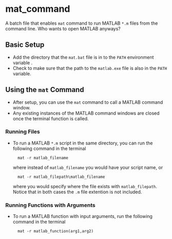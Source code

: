 # mat_command

A batch file that enables `mat` command to run MATLAB `*.m` files from the command line. Who wants to open MATLAB anyways?

## Basic Setup

- Add the directory that the `mat.bat` file is in to the `PATH` environment variable .
- Check to make sure that the path to the `matlab.exe` file is also in the `PATH` variable.

## Using the `mat` Command

- After setup, you can use the `mat` command to call a MATLAB command window.
- Any existing instances of the MATLAB command windows are closed once the terminal function is called.

### Running Files

- To run a MATLAB `*.m` script in the same directory, you can run the following command in the terminal

        mat -r matlab_filename

    where instead of `matlab_filename` you would have your script name, or

        mat -r matlab_filepath\matlab_filename

    where you would specify where the file exists with `matlab_filepath`. Notice that in both cases the `.m` file extention is not included.

### Running Functions with Arguments

- To run a MATLAB function with input arguments, run the following command in the terminal

        mat -r matlab_function(arg1,arg2)
